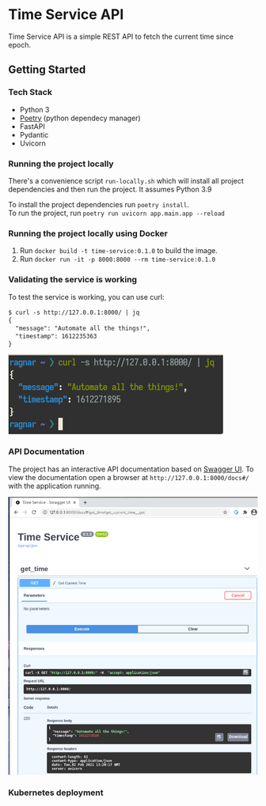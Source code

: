 # Time Service API

Time Service API is a simple REST API to fetch the current time since epoch.

## Getting Started

### Tech Stack

* Python 3
* [Poetry](https://python-poetry.org/) (python dependecy manager)
* FastAPI
* Pydantic
* Uvicorn

### Running the project locally

There's a convenience script `run-locally.sh` which will install all project
dependencies and then run the project. It assumes Python 3.9

To install the project dependencies run `poetry install`.  
To run the project, run `poetry run uvicorn app.main.app --reload`

### Running the project locally using Docker

1. Run `docker build -t time-service:0.1.0` to build the image.
2. Run `docker run -it -p 8000:8000 --rm time-service:0.1.0`

### Validating the service is working

To test the service is working, you can use curl:

```
$ curl -s http://127.0.0.1:8000/ | jq
{
  "message": "Automate all the things!",
  "timestamp": 1612235363
}
```

![curl example](docs/curl.png "curl")

### API Documentation

The project has an interactive API documentation based on [Swagger UI](https://swagger.io/tools/swagger-ui/).
To view the documentation open a browser at `http://127.0.0.1:8000/docs#/` with the application running.

![Swagger](docs/swagger.png "Swagger")

### Kubernetes deployment
